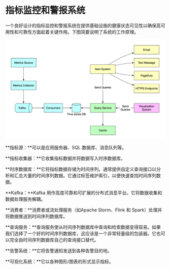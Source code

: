 # 指标监控和警报系统

一个良好设计的指标监控和警报系统在提供基础设施的健康状态可见性以确保高可用性和可靠性方面起着关键作用。下图简要说明了系统的工作原理。

![](../asserts/metrics-altering-dataflow-infrastructure.jpg)

**指标源：**可以是应用服务器、SQL 数据库、消息队列等。 

**指标收集器：**它收集指标数据并将数据写入时序数据库。 

**时序数据库：**它将指标数据存储为时间序列。通常提供自定义查询接口以分析和汇总大量的时间序列数据。它通过标签维护索引，以便快速查找时间序列数据。 

**Kafka：**Kafka 用作高度可靠和可扩展的分布式消息平台。它将数据收集和数据处理服务解耦。

**消费者：**消费者或流处理服务（如Apache Storm、Flink 和 Spark）处理并将数据推送到时间序列数据库。 

**查询服务：**查询服务使从时间序列数据库中查询和检索数据变得容易。如果我们选择了一个好的时间序列数据库，这应该是一个非常轻量级的包装器。它也可以完全由时间序列数据库自己的查询接口替代。 

**告警系统：**它将告警通知发送到各种告警目的地。 

**可视化系统：**它以各种图形/图表的形式显示指标。